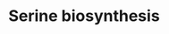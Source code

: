 ---
annotations:
- type: Pathway Ontology
  value: serine metabolic pathway
authors:
- ReactomeTeam
- DeSl
description: L-Serine is needed in human brain in large amounts as precursor to important
  biomolecules such as nucleotides, phospholipids and the neurotransmitters glycine
  and D-serine. The pathway for its synthesis starts with 3-phosphoglycerate and it
  later needs glutamate as an amination agent. Deficiencies in the participating enzymes
  lead to severe neurological symptoms that are treatable with serine if treatment
  starts early (de Koning & Klomp 2004).  View original pathway at [http://www.reactome.org/PathwayBrowser/#DIAGRAM=977347
  Reactome].
last-edited: 2021-01-25
organisms:
- Homo sapiens
redirect_from:
- /index.php/Pathway:WP4435
- /instance/WP4435
schema-jsonld:
- '@context': https://schema.org/
  '@id': https://wikipathways.github.io/pathways/WP4435.html
  '@type': Dataset
  creator:
    '@type': Organization
    name: WikiPathways
  description: L-Serine is needed in human brain in large amounts as precursor to
    important biomolecules such as nucleotides, phospholipids and the neurotransmitters
    glycine and D-serine. The pathway for its synthesis starts with 3-phosphoglycerate
    and it later needs glutamate as an amination agent. Deficiencies in the participating
    enzymes lead to severe neurological symptoms that are treatable with serine if
    treatment starts early (de Koning & Klomp 2004).  View original pathway at [http://www.reactome.org/PathwayBrowser/#DIAGRAM=977347
    Reactome].
  keywords:
  - 'SERINC3 '
  - 'PXLP-K200-PSAT1 '
  - SERINC3,5,(1,2,4)
  - 3PG
  - O-P-Ser
  - D-Ser
  - PXLP-K200-PSAT1
  - ATP
  - 2OG
  - NADH
  - PHGHD tetramer
  - 'SERINC2 '
  - 'Mg2+ '
  - PSPH:Mg2+ dimer
  - NAD+
  - dimer
  - Pi
  - 'PSPH '
  - 'PXLP-K56-SRR '
  - 3POPA
  - H2O
  - L-Ser
  - 'PHGDH '
  - Mg2+
  - PYR
  - 'SERINC4 '
  - 'SERINC1 '
  - PXLP-K56-SRR dimer
  - 'SERINC5 '
  - H+
  - NH3
  - L-Glu
  license: CC0
  name: Serine biosynthesis
seo: CreativeWork
title: Serine biosynthesis
wpid: WP4435
---